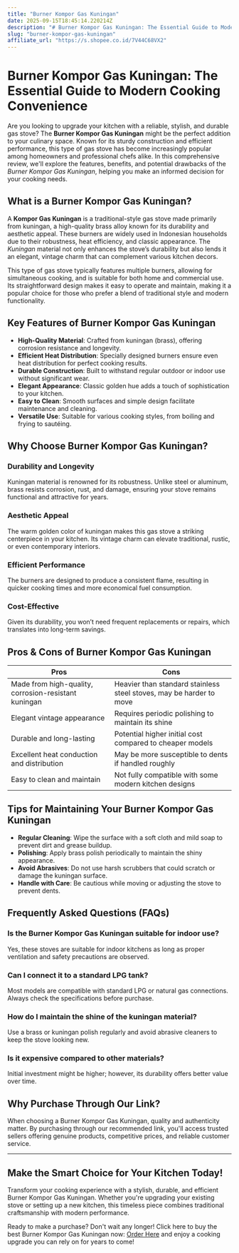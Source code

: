 ```yaml
---
title: "Burner Kompor Gas Kuningan"
date: 2025-09-15T18:45:14.220214Z
description: "# Burner Kompor Gas Kuningan: The Essential Guide to Modern Cooking Convenience..."
slug: "burner-kompor-gas-kuningan"
affiliate_url: "https://s.shopee.co.id/7V44C68VX2"
---
```

# Burner Kompor Gas Kuningan: The Essential Guide to Modern Cooking Convenience

Are you looking to upgrade your kitchen with a reliable, stylish, and durable gas stove? The **Burner Kompor Gas Kuningan** might be the perfect addition to your culinary space. Known for its sturdy construction and efficient performance, this type of gas stove has become increasingly popular among homeowners and professional chefs alike. In this comprehensive review, we'll explore the features, benefits, and potential drawbacks of the *Burner Kompor Gas Kuningan*, helping you make an informed decision for your cooking needs.

## What is a Burner Kompor Gas Kuningan?

A **Kompor Gas Kuningan** is a traditional-style gas stove made primarily from kuningan, a high-quality brass alloy known for its durability and aesthetic appeal. These burners are widely used in Indonesian households due to their robustness, heat efficiency, and classic appearance. The *Kuningan* material not only enhances the stove’s durability but also lends it an elegant, vintage charm that can complement various kitchen decors.

This type of gas stove typically features multiple burners, allowing for simultaneous cooking, and is suitable for both home and commercial use. Its straightforward design makes it easy to operate and maintain, making it a popular choice for those who prefer a blend of traditional style and modern functionality.

## Key Features of Burner Kompor Gas Kuningan

- **High-Quality Material**: Crafted from kuningan (brass), offering corrosion resistance and longevity.
- **Efficient Heat Distribution**: Specially designed burners ensure even heat distribution for perfect cooking results.
- **Durable Construction**: Built to withstand regular outdoor or indoor use without significant wear.
- **Elegant Appearance**: Classic golden hue adds a touch of sophistication to your kitchen.
- **Easy to Clean**: Smooth surfaces and simple design facilitate maintenance and cleaning.
- **Versatile Use**: Suitable for various cooking styles, from boiling and frying to sautéing.

## Why Choose Burner Kompor Gas Kuningan?

### Durability and Longevity

Kuningan material is renowned for its robustness. Unlike steel or aluminum, brass resists corrosion, rust, and damage, ensuring your stove remains functional and attractive for years.

### Aesthetic Appeal

The warm golden color of kuningan makes this gas stove a striking centerpiece in your kitchen. Its vintage charm can elevate traditional, rustic, or even contemporary interiors.

### Efficient Performance

The burners are designed to produce a consistent flame, resulting in quicker cooking times and more economical fuel consumption.

### Cost-Effective

Given its durability, you won’t need frequent replacements or repairs, which translates into long-term savings.

## Pros & Cons of Burner Kompor Gas Kuningan

| Pros                                                     | Cons                                                        |
|----------------------------------------------------------|--------------------------------------------------------------|
| Made from high-quality, corrosion-resistant kuningan   | Heavier than standard stainless steel stoves, may be harder to move |
| Elegant vintage appearance                              | Requires periodic polishing to maintain its shine       |
| Durable and long-lasting                              | Potential higher initial cost compared to cheaper models |
| Excellent heat conduction and distribution             | May be more susceptible to dents if handled roughly   |
| Easy to clean and maintain                              | Not fully compatible with some modern kitchen designs  |

## Tips for Maintaining Your Burner Kompor Gas Kuningan

- **Regular Cleaning**: Wipe the surface with a soft cloth and mild soap to prevent dirt and grease buildup.
- **Polishing**: Apply brass polish periodically to maintain the shiny appearance.
- **Avoid Abrasives**: Do not use harsh scrubbers that could scratch or damage the kuningan surface.
- **Handle with Care**: Be cautious while moving or adjusting the stove to prevent dents.

## Frequently Asked Questions (FAQs)

### Is the Burner Kompor Gas Kuningan suitable for indoor use?

Yes, these stoves are suitable for indoor kitchens as long as proper ventilation and safety precautions are observed.

### Can I connect it to a standard LPG tank?

Most models are compatible with standard LPG or natural gas connections. Always check the specifications before purchase.

### How do I maintain the shine of the kuningan material?

Use a brass or kuningan polish regularly and avoid abrasive cleaners to keep the stove looking new.

### Is it expensive compared to other materials?

Initial investment might be higher; however, its durability offers better value over time.

## Why Purchase Through Our Link?

When choosing a Burner Kompor Gas Kuningan, quality and authenticity matter. By purchasing through our recommended link, you'll access trusted sellers offering genuine products, competitive prices, and reliable customer service.

---

## Make the Smart Choice for Your Kitchen Today!

Transform your cooking experience with a stylish, durable, and efficient Burner Kompor Gas Kuningan. Whether you're upgrading your existing stove or setting up a new kitchen, this timeless piece combines traditional craftsmanship with modern performance.

Ready to make a purchase? Don't wait any longer! Click here to buy the best Burner Kompor Gas Kuningan now: [Order Here](https://s.shopee.co.id/7V44C68VX2) and enjoy a cooking upgrade you can rely on for years to come!